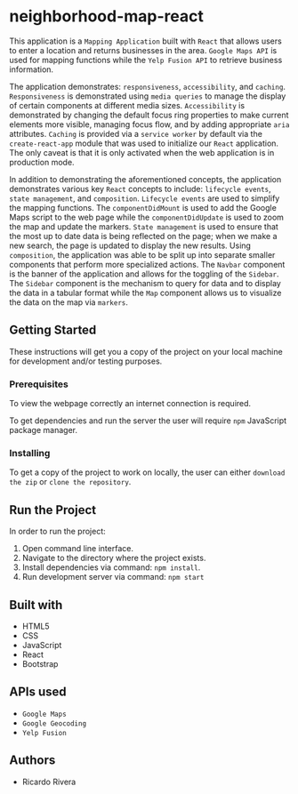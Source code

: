 # neighborhood-map-react
This application is a `Mapping Application` built with `React` that allows users to enter a location and returns businesses in the area. `Google Maps API` is used for mapping functions while the `Yelp Fusion API` to retrieve business information.

The application demonstrates: `responsiveness`, `accessibility`, and `caching`. `Responsiveness` is demonstrated using `media queries` to manage the display of certain components at different media sizes. `Accessibility` is demonstrated by changing the default focus ring properties to make current elements more visible, managing focus flow, and by adding appropriate `aria` attributes. `Caching` is provided via a `service worker` by default via the `create-react-app` module that was used to initialize our `React` application. The only caveat is that it is only activated when the web application is in production mode.

In addition to demonstrating the aforementioned concepts, the application demonstrates various key `React` concepts to include: `lifecycle events`, `state management`, and `composition`. `Lifecycle events` are used to simplify the mapping functions. The `componentDidMount` is used to add the Google Maps script to the web page while the `componentDidUpdate` is used to zoom the map and update the markers. `State management` is used to ensure that the most up to date data is being reflected on the page; when we make a new search, the page is updated to display the new results. Using `composition`, the application was able to be split up into separate smaller components that perform more specialized actions. The `Navbar` component is the banner of the application and allows for the toggling of the `Sidebar`. The `Sidebar` component is the mechanism to query for data and to display the data in a tabular format while the `Map` component allows us to visualize the data on the map via `markers`.

## Getting Started
These instructions will get you a copy of the project on your local machine for development and/or testing purposes.

### Prerequisites

To view the webpage correctly an internet connection is required.

To get dependencies and run the server the user will require `npm` JavaScript package manager.

### Installing
To get a copy of the project to work on locally, the user can either `download the zip` or `clone the repository`.

## Run the Project
In order to run the project:
1) Open command line interface.
2) Navigate to the directory where the project exists.
3) Install dependencies via command: `npm install`.
4) Run development server via command: `npm start`

## Built with
* HTML5
* CSS
* JavaScript
* React
* Bootstrap

## APIs used
* `Google Maps`
* `Google Geocoding`
* `Yelp Fusion`

## Authors
* Ricardo Rivera